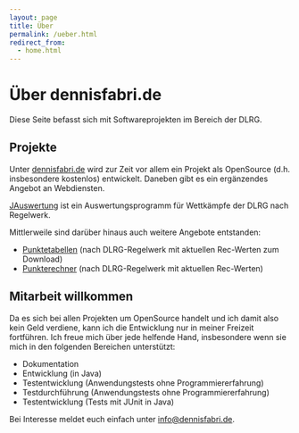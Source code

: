 ```yaml
---
layout: page
title: Über
permalink: /ueber.html
redirect_from:
  - home.html
---
```


# Über dennisfabri.de

Diese Seite befasst sich mit Softwareprojekten im Bereich der DLRG.

## Projekte

Unter [dennisfabri.de](https://www.dennisfabri.de) wird zur Zeit vor allem ein Projekt als OpenSource (d.h. insbesondere
kostenlos) entwickelt. Daneben gibt es ein ergänzendes Angebot an Webdiensten.

[JAuswertung](jauswertung/) ist ein Auswertungsprogramm für Wettkämpfe der DLRG nach Regelwerk.

Mittlerweile sind darüber hinaus auch weitere Angebote entstanden:

- [Punktetabellen](rettungssport/punktetabellen.html) (nach DLRG-Regelwerk mit aktuellen Rec-Werten zum Download)
- [Punkterechner](rettungssport/punkterechner.html) (nach DLRG-Regelwerk mit aktuellen Rec-Werten)

## Mitarbeit willkommen

Da es sich bei allen Projekten um OpenSource handelt und ich damit also kein Geld verdiene, kann ich die Entwicklung nur
in meiner Freizeit fortführen. Ich freue mich über jede helfende Hand, insbesondere wenn sie mich in den folgenden
Bereichen unterstützt:

- Dokumentation
- Entwicklung (in Java)
- Testentwicklung (Anwendungstests ohne Programmiererfahrung)
- Testdurchführung (Anwendungstests ohne Programmiererfahrung)
- Testentwicklung (Tests mit JUnit in Java)

Bei Interesse meldet euch einfach unter <info@dennisfabri.de>.
